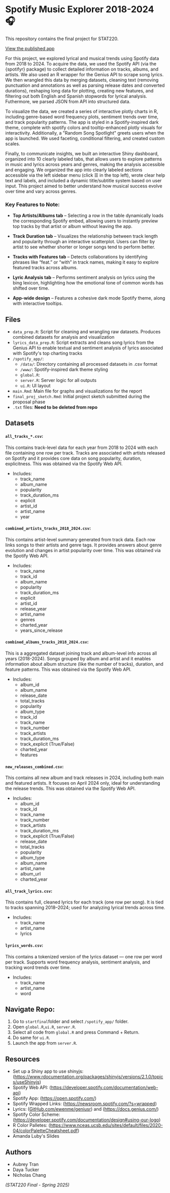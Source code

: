 # Spotify Music Explorer 2018-2024 🎧
This repository contains the final project for STAT220.

[View the published app](https://nicholasjchang.shinyapps.io/spotify_app/)

For this project, we explored lyrical and musical trends using Spotify data from 2018 to 2024. To acquire the data, we used the Spotify API (via the {spotifyr} package) to collect detailed information on tracks, albums, and artists. We also used an R wrapper for the Genius API to scrape song lyrics. We then wrangled this data by merging datasets, cleaning text (removing punctuation and annotations as well as parsing release dates and converted durations), reshaping long data for plotting, creating new features, and filtering out both English and Spanish stopwords for lyrical analysis. Futhermore, we parsed JSON from API into structured data. 

To visualize the data, we created a series of interactive plotly charts in R, including genre-based word frequency plots, sentiment trends over time, and track popularity patterns. The app is styled in a Spotify-inspired dark theme, complete with spotify colors and tooltip-enhanced plotly visuals for interactivity. Additionally, a "Random Song Spotlight" greets users when the app is launched. We used faceting, conditional filtering, and created custom scales. 

Finally, to communicate insights, we built an interactive Shiny dashboard, organized into 10 clearly labeled tabs, that allows users to explore patterns in music and lyrics across years and genres, making the analysis accessible and engaging. We organized the app into clearly labeled sections accessible via the left sidebar menu (click ☰ in the top left), wrote clear help text and labels, and included a dynamic title/subtitle system based on user input. This project aimed to better understand how musical success evolve over time and vary across genres.

### Key Features to Note:

- **Top Artists/Albums tab** – Selecting a row in the table dynamically loads the corresponding Spotify embed, allowing users to instantly preview top tracks by that artist or album without leaving the app.

- **Track Duration tab** – Visualizes the relationship between track length and popularity through an interactive scatterplot. Users can filter by artist to see whether shorter or longer songs tend to perform better.

- **Tracks with Features tab** – Detects collaborations by identifying phrases like “feat.” or “with” in track names, making it easy to explore featured tracks across albums.

- **Lyric Analysis tab** – Performs sentiment analysis on lyrics using the bing lexicon, highlighting how the emotional tone of common words has shifted over time.

- **App-wide design** – Features a cohesive dark mode Spotify theme, along with interactive tooltips.

## Files
- `data_prep.R`: Script for cleaning and wrangling raw datasets. Produces combined datasets for analysis and visualization
- `lyrics_data_prep.R`: Script extracts and cleans song lyrics from the Genius API to enable textual and sentiment analysis of lyrics associated with Spotify's top charting tracks
- `/spotify_app/`:
  - `/data/`: Directory containing all processed datasets in .csv format
  - `/www/`: Spotify-inspired dark theme styling
  - `global.R`: 
  - `server.R`: Server logic for all outputs
  - `ui.R`: UI layout
- `main.Rmd`: Main file for graphs and visualizations for the report
- `final_proj_sketch.Rmd`: Initial project sketch submitted during the proposal phase
- `.txt` files: **Need to be deleted from repo**

## Datasets
#### `all_tracks_*.csv`: 
This contains track-level data for each year from 2018 to 2024 with each file containing one row per track. Tracks are associated with artists released on Spotify and it provides core data on song popularity, duration, explicitness. This was obtained via the Spotify Web API.

- Includes:
  - track_name
  - album_name
  - popularity
  - track_duration_ms
  - explicit
  - artist_id
  - artist_name
  - year

#### `combined_artists_tracks_2018_2024.csv`: 
This contains artist-level summary generated from track data. Each row links songs to their artists and genre tags. It provides answers about genre evolution and changes in artist popularity over time. This was obtained via the Spotify Web API.

- Includes:
  - track_name
  - track_id
  - album_name
  - popularity
  - track_duration_ms
  - explicit
  - artist_id
  - release_year
  - artist_name
  - genres
  - charted_year
  - years_since_release

#### `combined_albums_tracks_2018_2024.csv`: 
This is a aggregated dataset joining track and album-level info across all years (2018-2024). Songs grouped by album and artist and it enables information about album structure (like the number of tracks), duration, and feature patterns. This was obtained via the Spotify Web API.

- Includes:
  - album_id
  - album_name
  - release_date
  - total_tracks
  - popularity
  - album_type
  - track_id
  - track_name
  - track_number
  - track_artists
  - track_duration_ms
  - track_explicit (True/False)
  - charted_year
  - features

#### `new_releases_combined.csv`:
This contains all new album and track releases in 2024, including both main and featured artists. It focuses on April 2024 only, ideal for understanding the release trends. This was obtained via the Spotify Web API.

- Includes:
  - album_id
  - track_id
  - track_name
  - track_number
  - track_artists
  - track_duration_ms
  - track_explicit (True/False)
  - release_date
  - total_tracks
  - popularity
  - album_type
  - album_name
  - artist_name
  - album_url
  - charted_year

#### `all_track_lyrics.csv`: 
This contains full, cleaned lyrics for each track (one row per song). It is tied to tracks spanning 2018–2024; used for analyzing lyrical trends across time.

- Includes:
  - track_name
  - artist_name
  - lyrics

#### `lyrics_words.csv`: 
This contains a tokenized version of the lyrics dataset — one row per word per track. Supports word frequency analysis, sentiment analysis, and tracking word trends over time.

- Includes:
  - track_name
  - artist_name
  - word

## Navigate Repo:
1. Go to `startfinal`folder and select `/spotify_app/` folder.
2. Open `global.R`,`ui.R`, `server.R`.
3. Select all code from `global.R` and press Command + Return.
4. Do same for `ui.R`.
6. Launch the app from `server.R`.

## Resources
- Set up a Shiny app to use shinyjs: (https://www.rdocumentation.org/packages/shinyjs/versions/2.1.0/topics/useShinyjs)
- Spotify Web API: (https://developer.spotify.com/documentation/web-api)
- Spotify App: (https://open.spotify.com/)
- Spotify Wrapped Links: (https://newsroom.spotify.com/?s=wrapped)
- Lyrics: ([GitHub.com/ewenme/geniusr](https://github.com/ewenme/geniusr)) and (https://docs.genius.com/)
- Spotify Color Scheme: (https://developer.spotify.com/documentation/design#using-our-logo)
- R Color Palletes: (https://www.nceas.ucsb.edu/sites/default/files/2020-04/colorPaletteCheatsheet.pdf)
- Amanda Luby's Slides

## Authors
- Aubrey Tran
- Daya Tucker
- Nicholas Chang
  
*(STAT220 Final - Spring 2025)*
